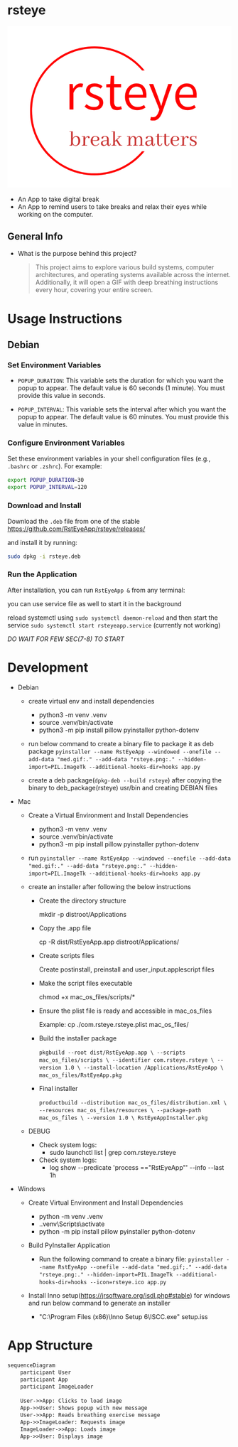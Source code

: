 # rsteye

  ![RstEyeApp](rsteye.png)

  - An App to take digital break
  - An App to remind users to take breaks and relax their eyes while working on the computer.

## General Info 

  - What is the purpose behind this project?
    
    > This project aims to explore various build systems, computer architectures, and operating systems available across the internet. Additionally, it will open a GIF with deep breathing instructions every hour, covering your entire screen.


# Usage Instructions

## Debian

### Set Environment Variables

  - `POPUP_DURATION`: This variable sets the duration for which you want the popup to appear. The default value is 60 seconds (1 minute). You must provide this value in seconds.

  - `POPUP_INTERVAL`: This variable sets the interval after which you want the popup to appear. The default value is 60 minutes. You must provide this value in minutes.

### Configure Environment Variables

  Set these environment variables in your shell configuration files (e.g., `.bashrc` or `.zshrc`). For example:

  ```sh
  export POPUP_DURATION=30
  export POPUP_INTERVAL=120
  ```

### Download and Install

  Download the `.deb` file from one of the stable https://github.com/RstEyeApp/rsteye/releases/ 
  
  and install it by running:

  ```sh
  sudo dpkg -i rsteye.deb
  ```

### Run the Application

  After installation, you can run `RstEyeApp &` from any terminal:
  
  you can use service file as well to start it in the background 

  reload systemctl using `sudo systemctl daemon-reload` and then start the service `sudo systemctl start rsteyeapp.service` (currently not working)

  *DO WAIT FOR FEW SEC(7-8) TO START*


# Development 

  - Debian 

    - create virtual env and install dependencies 
      - python3 -m venv .venv
      - source .venv/bin/activate
      - python3 -m pip install pillow pyinstaller python-dotenv

    - run below command to create a binary file to package it as deb package 
      `pyinstaller --name RstEyeApp --windowed --onefile --add-data "med.gif:." --add-data "rsteye.png:." --hidden-import=PIL.ImageTk --additional-hooks-dir=hooks app.py`    
    
    - create a deb package(`dpkg-deb --build rsteye`) after copying the binary to deb_package(rsteye) usr/bin and creating DEBIAN files  

  - Mac

     - Create a Virtual Environment and Install Dependencies
       - python3 -m venv .venv
       - source .venv/bin/activate
       - python3 -m pip install pillow pyinstaller python-dotenv
  
     - run
       `pyinstaller --name RstEyeApp --windowed --onefile --add-data "med.gif:." --add-data "rsteye.png:." --hidden-import=PIL.ImageTk --additional-hooks-dir=hooks app.py`
     
     - create an installer after following the below instructions 
        
        - Create the directory structure

            mkdir -p distroot/Applications

        - Copy the .app file
          
            cp -R dist/RstEyeApp.app distroot/Applications/

        - Create scripts files
       
            Create postinstall, preinstall and user_input.applescript files 

        - Make the script files executable
        
            chmod +x mac_os_files/scripts/* 

        - Ensure the plist file is ready and accessible in mac_os_files

            Example: cp ./com.rsteye.rsteye.plist mac_os_files/

        - Build the installer package

            `pkgbuild --root dist/RstEyeApp.app \
         --scripts mac_os_files/scripts \
         --identifier com.rsteye.rsteye \
         --version 1.0 \
         --install-location /Applications/RstEyeApp \
         mac_os_files/RstEyeApp.pkg`

        - Final installer 
        
          `productbuild --distribution mac_os_files/distribution.xml \
             --resources mac_os_files/resources \
             --package-path mac_os_files \
             --version 1.0 \
             RstEyeAppInstaller.pkg`

    - DEBUG 
      - Check system logs:
        - sudo launchctl list | grep com.rsteye.rsteye
      - Check system logs:
        - log show --predicate 'process =="RstEyeApp"' --info --last 1h


  - Windows

    - Create Virtual Environment and Install Dependencies
      - python -m venv .venv
      - .\.venv\Scripts\activate
      - python -m pip install pillow pyinstaller python-dotenv

    - Build PyInstaller Application

      - Run the following command to create a binary file:
        `pyinstaller --name RstEyeApp --onefile --add-data "med.gif;." --add-data "rsteye.png:." --hidden-import=PIL.ImageTk --additional-hooks-dir=hooks --icon=rsteye.ico app.py`

    - Install Inno setup(https://jrsoftware.org/isdl.php#stable) for windows and run below command to generate an installer 
      - "C:\Program Files (x86)\Inno Setup 6\ISCC.exe" setup.iss


# App Structure 

```mermaid
sequenceDiagram
    participant User
    participant App
    participant ImageLoader

    User->>App: Clicks to load image
    App->>User: Shows popup with new message
    User->>App: Reads breathing exercise message
    App->>ImageLoader: Requests image
    ImageLoader->>App: Loads image
    App->>User: Displays image
